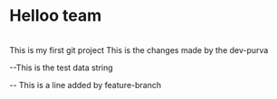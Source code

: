 # Helloo team

<br>
This is my first git project
This is the changes made by the dev-purva

--This is the test data string

-- This is a line added by feature-branch
